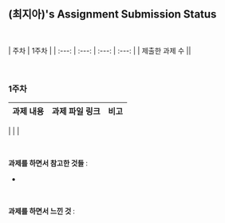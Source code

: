 ## (최지아)'s Assignment Submission Status

<br>

| 주차 | 1주차 |
| :---: | :---: | :---: | :---: |
| 제출한 과제 수 ||

<br>

### 1주차

| 과제 내용 | 과제 파일 링크 | 비고 |
| :---: | :---: | :---: |
| 
| 
|

<br>

<b> 과제를 하면서 참고한 것들 </b> :

-

<br>

<b> 과제를 하면서 느낀 것 </b> :


<br>
<br>
